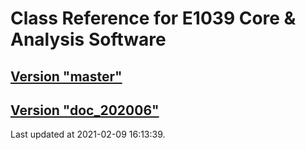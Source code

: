 # Class Reference for E1039 Core & Analysis Software
## [Version "master"](master/)
## [Version "doc_202006"](doc_202006/)
Last updated at 2021-02-09 16:13:39.
